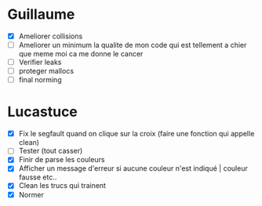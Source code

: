 # Guillaume
- [x] Ameliorer collisions
- [ ] Ameliorer un minimum la qualite de mon code qui est tellement a chier que meme moi ca me donne le cancer
- [ ] Verifier leaks
- [ ] proteger mallocs
- [ ] final norming

# Lucastuce
- [x] Fix le segfault quand on clique sur la croix (faire une fonction qui appelle clean)
- [ ] Tester (tout casser)
- [x] Finir de parse les couleurs
- [x] Afficher un message d'erreur si aucune couleur n'est indiqué | couleur fausse etc..
- [x] Clean les trucs qui trainent
- [x] Normer